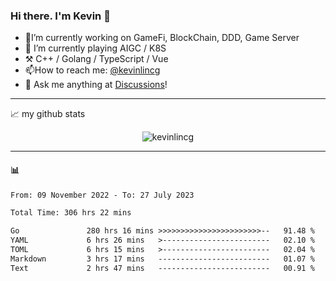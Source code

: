 ### Hi there. I'm Kevin 👋

- 🔭I’m currently working on GameFi, BlockChain, DDD, Game Server
- 🌱 I’m currently playing AIGC / K8S
-   :hammer_and_pick: C++ / Golang / TypeScript / Vue
- 📫How to reach me: [@kevinlincg](https://twitter.com/kevinlincg) 
-   :thought_balloon: Ask me anything at [Discussions](https://github.com/kevinlincg/kevinlincg/discussions/new)!

---

📈 my github stats

<p align="center"> <img src="https://github-readme-stats-ouuan.vercel.app/api?username=kevinlincg&theme=dark&show_icons=true&count_private=true" alt="kevinlincg" />

---

#### :bar_chart: 

<!--START_SECTION:waka-->

```txt
From: 09 November 2022 - To: 27 July 2023

Total Time: 306 hrs 22 mins

Go               280 hrs 16 mins >>>>>>>>>>>>>>>>>>>>>>>--   91.48 %
YAML             6 hrs 26 mins   >------------------------   02.10 %
TOML             6 hrs 15 mins   >------------------------   02.04 %
Markdown         3 hrs 17 mins   -------------------------   01.07 %
Text             2 hrs 47 mins   -------------------------   00.91 %
```

<!--END_SECTION:waka-->
